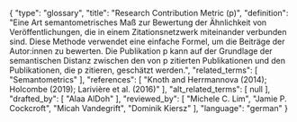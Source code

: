 {
    "type": "glossary",
    "title": "Research Contribution Metric (p)",
    "definition": "Eine Art semantometrisches Maß zur Bewertung der Ähnlichkeit von Veröffentlichungen, die in einem Zitationsnetzwerk miteinander verbunden sind. Diese Methode verwendet eine einfache Formel, um die Beiträge der Autor:innen zu bewerten. Die Publikation p kann auf der Grundlage der semantischen Distanz zwischen den von p zitierten Publikationen und den Publikationen, die p zitieren, geschätzt werden.",
    "related_terms": [
        "Semantometrics"
    ],
    "references": [
        "Knoth and Herrmannova (2014); Holcombe (2019); Larivière et al. (2016)"
    ],
    "alt_related_terms": [
        null
    ],
    "drafted_by": [
        "Alaa AlDoh"
    ],
    "reviewed_by": [
        "Michele C. Lim",
        "Jamie P. Cockcroft",
        "Micah Vandegrift",
        "Dominik Kiersz"
    ],
    "language": "german"
}